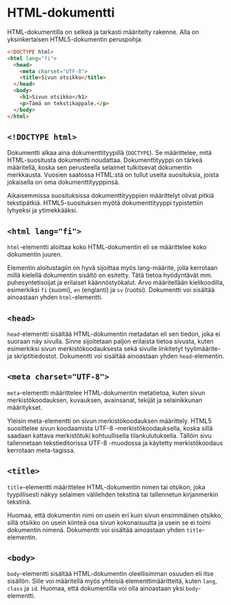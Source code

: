 # HTML-dokumentti
 
HTML-dokumentilla on selkeä ja tarkasti määritelty rakenne. Alla on yksinkertaisen HTML5-dokumentin peruspohja.
 
```html
<!DOCTYPE html>
<html lang="fi">
  <head>
    <meta charset="UTF-8">
    <title>Sivun otsikko</title>
  </head>
  <body>
    <h1>Sivun otsikko</h1>
    <p>Tämä on tekstikappale.</p>
  </body>
</html>
```
 
## `<!DOCTYPE html>`
 
Dokumentti alkaa aina dokumenttityypillä (`DOCTYPE`). Se määrittelee, mitä HTML-suositusta dokumentti noudattaa. Dokumenttityyppi on tärkeä määritellä, koska sen perusteella  selaimet tulkitsevat dokumentin merkkausta. Vuosien saatossa HTML:stä on tullut useita suosituksia, joista jokaisella on oma dokumenttityyppinsä.
 
Aikaisemmissa suosituksissa dokumenttityyppien määrittelyt olivat pitkiä tekstipätkiä. HTML5-suosituksen myötä dokumenttityyppi typistettiin lyhyeksi ja ytimekkääksi.
 
## `<html lang="fi">`
 
`html`-elementti aloittaa koko HTML-dokumentin eli se määrittelee koko dokumentin juuren.
 
Elementin aloitustagiin on hyvä sijoittaa myös lang-määrite, jolla kerrotaan millä kielellä dokumentin sisältö on esitetty. Tätä tietoa hyödyntävät mm. puhesyntetisoijat ja erilaiset käännöstyökalut. Arvo määritellään kielikoodilla, esimerkiksi `fi` (suomi), `en` (englanti) ja `sv` (ruotsi). Dokumentti voi sisältää ainoastaan yhden `html`-elementti.
 
## `<head>`
 
`head`-elementti sisältää HTML-dokumentin metadatan eli sen tiedon, joka ei suoraan
näy sivulla. Sinne sijoitetaan paljon erilaista tietoa sivusta, kuten esimerkiksi sivun merkistökoodauksesta sekä sivulle linkitetyt tyylimäärite- ja skriptitiedostot. Dokumentti voi sisältää ainoastaan yhden `head`-elementin.
 
## `<meta charset="UTF-8">`
 
`meta`-elementti määrittelee HTML-dokumentin metatietoa, kuten sivun merkistökoodauksen, kuvauksen, avainsanat, tekijät ja selainikkunan määritykset.
 
Yleisin meta-elementti on sivun merkistökoodauksen määrittely. HTML5 suosittelee sivun koodaamista UTF-8 –merkistökoodauksella, koska sillä saadaan kattava merkistötuki kohtuullisella tilankulutuksella. Tällöin sivu tallennetaan tekstieditorissa UTF-8 -muodossa ja käytetty merkistökoodaus kerrotaan meta-tagissa.
 
## `<title>`
 
`title`-elementti määrittelee HTML-dokumentin nimen tai otsikon, joka tyypillisesti näkyy selaimen välilehden tekstinä tai tallennetun kirjanmerkin tekstinä.
 
Huomaa, että dokumentin nimi on usein eri kuin sivun ensimmäinen otsikko, sillä otsikko on usein kiinteä osa sivun kokonaisuutta ja usein se ei toimi dokumentin nimenä. Dokumentti voi sisältää ainoastaan yhden `title`-elementin.
 
## `<body>`
 
`body`-elementti sisältää HTML-dokumentin oleellisimman osuuden eli itse sisällön. Sille voi määritellä myös yhteisiä elementtimääritteitä, kuten `lang`, `class` ja `id`. Huomaa, että dokumentilla voi olla ainoastaan yksi `body`-elementti.